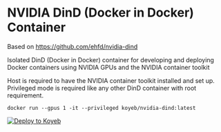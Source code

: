 # NVIDIA DinD (Docker in Docker) Container

Based on https://github.com/ehfd/nvidia-dind

Isolated DinD (Docker in Docker) container for developing and deploying Docker containers using NVIDIA GPUs and the NVIDIA container toolkit

Host is required to have the NVIDIA container toolkit installed and set up. Privileged mode is required like any other DinD container with root requirement.

```
docker run --gpus 1 -it --privileged koyeb/nvidia-dind:latest
```

[![Deploy to Koyeb](https://www.koyeb.com/static/images/deploy/button.svg)](https://app.koyeb.com/deploy?name=nvidia-dind&type=docker&image=koyeb%2Fnvidia-dind&privileged=true&service_type=worker&instance_type=gpu-nvidia-rtx-4000-sff-ada&env%5B%5D=&ports=8000%3Bhttp%3B%2F)
